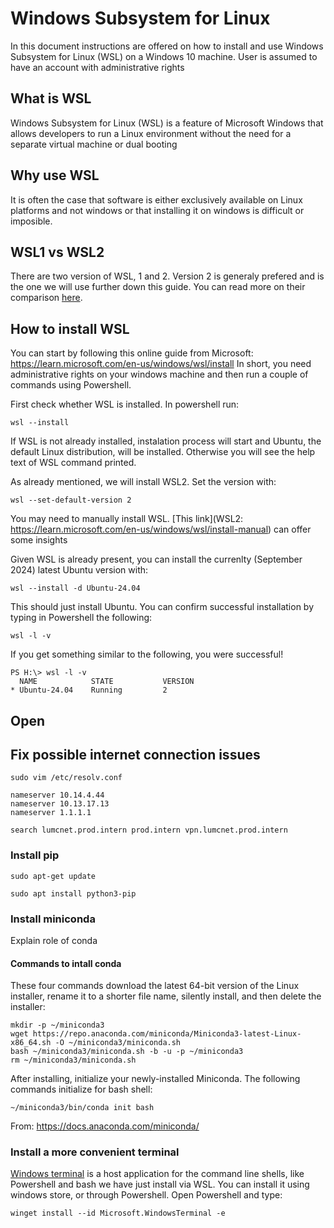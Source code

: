 # Windows Subsystem for Linux
In this document instructions are offered on how to install and use Windows Subsystem for Linux (WSL) on a Windows 10 machine. User is assumed to have an account with administrative rights

## What is WSL
Windows Subsystem for Linux (WSL) is a feature of Microsoft Windows that allows developers to run a Linux environment without the need for a separate virtual machine or dual booting

## Why use WSL
It is often the case that software is either exclusively available on Linux platforms and not windows or that installing it on windows is difficult or imposible. 

## WSL1 vs WSL2
There are two version of WSL, 1 and 2. Version 2 is generaly prefered and is the one we will use further down this guide. You can read more on their comparison [here](https://learn.microsoft.com/en-us/windows/wsl/compare-versions).

## How to install WSL
You can start by following this online guide from Microsoft: https://learn.microsoft.com/en-us/windows/wsl/install In short, you need administrative rights on your windows machine and then run a couple of commands using Powershell.

First check whether WSL is installed. In powershell run: 
```
wsl --install
```

If WSL is not already installed, instalation process will start and Ubuntu, the default Linux distribution, will be installed. Otherwise you will see the help text of WSL command printed.

As already mentioned, we will install WSL2. Set the version with: 

```
wsl --set-default-version 2
```

You may need to manually install WSL. [This link](WSL2: https://learn.microsoft.com/en-us/windows/wsl/install-manual) can offer some insights

Given WSL is already present, you can install the currenlty (September 2024) latest Ubuntu version with: 

```
wsl --install -d Ubuntu-24.04
```

This should just install Ubuntu. You can confirm successful installation  by typing in Powershell the following:

```
wsl -l -v
```

If you get something similar to the following, you were successful!
```
PS H:\> wsl -l -v
  NAME            STATE           VERSION
* Ubuntu-24.04    Running         2
``` 


## Open 

## Fix possible internet connection issues


`sudo vim /etc/resolv.conf`

```
nameserver 10.14.4.44
nameserver 10.13.17.13
nameserver 1.1.1.1

search lumcnet.prod.intern prod.intern vpn.lumcnet.prod.intern
```

### Install pip
```
sudo apt-get update
```

```
sudo apt install python3-pip
```

### Install miniconda
Explain role of conda

#### Commands to intall conda
These four commands download the latest 64-bit version of the Linux installer, rename it to a shorter file name, silently install, and then delete the installer:
```
mkdir -p ~/miniconda3
wget https://repo.anaconda.com/miniconda/Miniconda3-latest-Linux-x86_64.sh -O ~/miniconda3/miniconda.sh
bash ~/miniconda3/miniconda.sh -b -u -p ~/miniconda3
rm ~/miniconda3/miniconda.sh
```

After installing, initialize your newly-installed Miniconda. The following commands initialize for bash shell:
```
~/miniconda3/bin/conda init bash
``` 
From: https://docs.anaconda.com/miniconda/

### Install a more convenient terminal
[Windows terminal](https://learn.microsoft.com/en-us/windows/terminal/) is a host application for the command line shells, like Powershell and bash we have just install via WSL. You can install it using windows store, or through Powershell. Open Powershell and type: 
```
winget install --id Microsoft.WindowsTerminal -e
```

